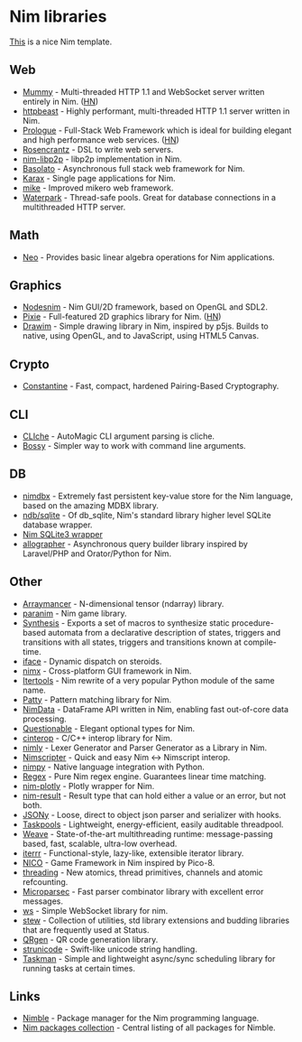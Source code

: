 # Nim libraries

[This](https://github.com/treeform/nimtemplate) is a nice Nim template.

## Web

- [Mummy](https://github.com/guzba/mummy) - Multi-threaded HTTP 1.1 and WebSocket server written entirely in Nim. ([HN](https://news.ycombinator.com/item?id=34193033))
- [httpbeast](https://github.com/dom96/httpbeast) - Highly performant, multi-threaded HTTP 1.1 server written in Nim.
- [Prologue](https://github.com/planety/prologue) - Full-Stack Web Framework which is ideal for building elegant and high performance web services. ([HN](https://news.ycombinator.com/item?id=24846828))
- [Rosencrantz](https://github.com/andreaferretti/rosencrantz) - DSL to write web servers.
- [nim-libp2p](https://github.com/status-im/nim-libp2p) - libp2p implementation in Nim.
- [Basolato](https://github.com/itsumura-h/nim-basolato) - Asynchronous full stack web framework for Nim.
- [Karax](https://github.com/karaxnim/karax) - Single page applications for Nim.
- [mike](https://github.com/ire4ever1190/mike) - Improved mikero web framework.
- [Waterpark](https://github.com/guzba/waterpark) - Thread-safe pools. Great for database connections in a multithreaded HTTP server.

## Math

- [Neo](https://github.com/unicredit/neo) - Provides basic linear algebra operations for Nim applications.

## Graphics

- [Nodesnim](https://github.com/Ethosa/nodesnim) - Nim GUI/2D framework, based on OpenGL and SDL2.
- [Pixie](https://github.com/treeform/pixie) - Full-featured 2D graphics library for Nim. ([HN](https://news.ycombinator.com/item?id=28506220))
- [Drawim](https://github.com/GabrielLasso/drawim) - Simple drawing library in Nim, inspired by p5js. Builds to native, using OpenGL, and to JavaScript, using HTML5 Canvas.

## Crypto

- [Constantine](https://github.com/mratsim/constantine) - Fast, compact, hardened Pairing-Based Cryptography.

## CLI

- [CLIche](https://github.com/juancarlospaco/cliche) - AutoMagic CLI argument parsing is cliche.
- [Bossy](https://github.com/guzba/bossy) - Simpler way to work with command line arguments.

## DB

- [nimdbx](https://github.com/snej/nimdbx) - Extremely fast persistent key-value store for the Nim language, based on the amazing MDBX library.
- [ndb/sqlite](https://github.com/xzfc/ndb.nim) - Of db_sqlite, Nim's standard library higher level SQLite database wrapper.
- [Nim SQLite3 wrapper](https://github.com/arnetheduck/nim-sqlite3-abi)
- [allographer](https://github.com/itsumura-h/nim-allographer) - Asynchronous query builder library inspired by Laravel/PHP and Orator/Python for Nim.

## Other

- [Arraymancer](https://github.com/mratsim/Arraymancer) - N-dimensional tensor (ndarray) library.
- [paranim](https://github.com/paranim/paranim) - Nim game library.
- [Synthesis](https://github.com/mratsim/Synthesis) - Exports a set of macros to synthesize static procedure-based automata from a declarative description of states, triggers and transitions with all states, triggers and transitions known at compile-time.
- [iface](https://github.com/yglukhov/iface) - Dynamic dispatch on steroids.
- [nimx](https://github.com/yglukhov/nimx) - Cross-platform GUI framework in Nim.
- [Itertools](https://github.com/narimiran/itertools) - Nim rewrite of a very popular Python module of the same name.
- [Patty](https://github.com/andreaferretti/patty) - Pattern matching library for Nim.
- [NimData](https://github.com/bluenote10/NimData) - DataFrame API written in Nim, enabling fast out-of-core data processing.
- [Questionable](https://github.com/markspanbroek/questionable) - Elegant optional types for Nim.
- [cinterop](https://github.com/n0bra1n3r/cinterop) - C/C++ interop library for Nim.
- [nimly](https://github.com/loloicci/nimly) - Lexer Generator and Parser Generator as a Library in Nim.
- [Nimscripter](https://github.com/beef331/nimscripter) - Quick and easy Nim <-> Nimscript interop.
- [nimpy](https://github.com/yglukhov/nimpy) - Native language integration with Python.
- [Regex](https://github.com/nitely/nim-regex) - Pure Nim regex engine. Guarantees linear time matching.
- [nim-plotly](https://github.com/SciNim/nim-plotly) - Plotly wrapper for Nim.
- [nim-result](https://github.com/arnetheduck/nim-result) - Result type that can hold either a value or an error, but not both.
- [JSONy](https://github.com/treeform/jsony) - Loose, direct to object json parser and serializer with hooks.
- [Taskpools](https://github.com/status-im/nim-taskpools) - Lightweight, energy-efficient, easily auditable threadpool.
- [Weave](https://github.com/mratsim/weave) - State-of-the-art multithreading runtime: message-passing based, fast, scalable, ultra-low overhead.
- [iterrr](https://github.com/hamidb80/iterrr) - Functional-style, lazy-like, extensible iterator library.
- [NICO](https://github.com/ftsf/nico) - Game Framework in Nim inspired by Pico-8.
- [threading](https://github.com/nim-lang/threading) - New atomics, thread primitives, channels and atomic refcounting.
- [Microparsec](https://github.com/schneiderfelipe/microparsec) - Fast parser combinator library with excellent error messages.
- [ws](https://github.com/treeform/ws) - Simple WebSocket library for nim.
- [stew](https://github.com/status-im/nim-stew) - Collection of utilities, std library extensions and budding libraries that are frequently used at Status.
- [QRgen](https://github.com/aruZeta/QRgen) - QR code generation library.
- [strunicode](https://github.com/nitely/nim-strunicode) - Swift-like unicode string handling.
- [Taskman](https://github.com/ire4ever1190/taskman) - Simple and lightweight async/sync scheduling library for running tasks at certain times.

## Links

- [Nimble](https://github.com/nim-lang/nimble) - Package manager for the Nim programming language.
- [Nim packages collection](https://github.com/nim-lang/packages) - Central listing of all packages for Nimble.

